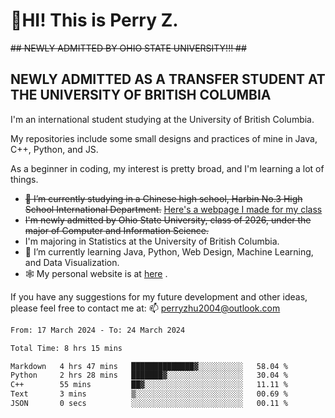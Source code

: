 # 🌄HI! This is Perry Z. <br> #
<s>## NEWLY ADMITTED BY OHIO STATE UNIVERSITY!!! ##</s>
## NEWLY ADMITTED AS A TRANSFER STUDENT AT THE UNIVERSITY OF BRITISH COLUMBIA ##
I'm an international student studying at the University of British Columbia. <br>

My repositories include some small designs and practices of mine in Java, C++, Python, and JS. <br>

As a beginner in coding, my interest is pretty broad, and I'm learning a lot of things. <br>
- <s>🔭 I’m currently studying in a Chinese high school, Harbin No.3 High School International Department.</s> [Here's a webpage I made for my class](https://perry2004.github.io/weirdos/)
- <s> I'm newly admitted by Ohio State University, class of 2026, under the major of Computer and Information Science. </s>
- I'm majoring in Statistics at the University of British Columbia. 
- 🌱 I’m currently learning Java, Python, Web Design, Machine Learning, and Data Visualization. 
- 🕸️ My personal website is at <a href="https://zhu-yp.cn">here</a> .  

If you have any suggestions for my future development and other ideas, please feel free to contact me at: 📫 [perryzhu2004@outlook.com](mailto:perryzhu2004@outlook.com)

<!--START_SECTION:waka-->

```txt
From: 17 March 2024 - To: 24 March 2024

Total Time: 8 hrs 15 mins

Markdown   4 hrs 47 mins   ██████████████▓░░░░░░░░░░   58.04 %
Python     2 hrs 28 mins   ███████▓░░░░░░░░░░░░░░░░░   30.04 %
C++        55 mins         ██▓░░░░░░░░░░░░░░░░░░░░░░   11.11 %
Text       3 mins          ▒░░░░░░░░░░░░░░░░░░░░░░░░   00.69 %
JSON       0 secs          ░░░░░░░░░░░░░░░░░░░░░░░░░   00.11 %
```

<!--END_SECTION:waka-->
